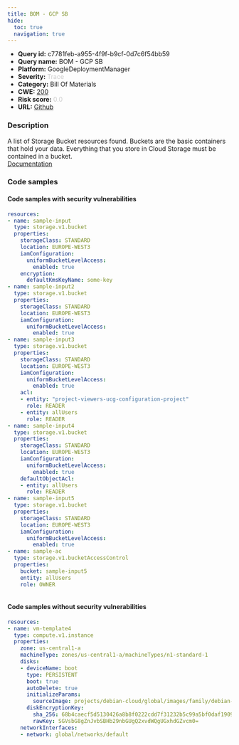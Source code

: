```yaml
---
title: BOM - GCP SB
hide:
  toc: true
  navigation: true
---
```


<style>
  .highlight .hll {
    background-color: #ff171742;
  }
  .md-content {
    max-width: 1100px;
    margin: 0 auto;
  }
</style>

-   **Query id:** c7781feb-a955-4f9f-b9cf-0d7c6f54bb59
-   **Query name:** BOM - GCP SB
-   **Platform:** GoogleDeploymentManager
-   **Severity:** <span style="color:#CCCCCC">Trace</span>
-   **Category:** Bill Of Materials
-   **CWE:** <a href="https://cwe.mitre.org/data/definitions/200.html" onclick="newWindowOpenerSafe(event, 'https://cwe.mitre.org/data/definitions/200.html')">200</a>
-   **Risk score:** <span style="color:#CCCCCC">0.0</span>
-   **URL:** [Github](https://github.com/Checkmarx/kics/tree/master/assets/queries/googleDeploymentManager/gcp_bom/sb)

### Description
A list of Storage Bucket resources found. Buckets are the basic containers that hold your data. Everything that you store in Cloud Storage must be contained in a bucket.<br>
[Documentation](https://kics.io)

### Code samples
#### Code samples with security vulnerabilities
```yaml title="Positive test num. 1 - yaml file" hl_lines="33 2 12 44 20"
resources:
- name: sample-input
  type: storage.v1.bucket
  properties:
    storageClass: STANDARD
    location: EUROPE-WEST3
    iamConfiguration:
      uniformBucketLevelAccess:
        enabled: true
    encryption:
      defaultKmsKeyName: some-key
- name: sample-input2
  type: storage.v1.bucket
  properties:
    storageClass: STANDARD
    location: EUROPE-WEST3
    iamConfiguration:
      uniformBucketLevelAccess:
        enabled: true
- name: sample-input3
  type: storage.v1.bucket
  properties:
    storageClass: STANDARD
    location: EUROPE-WEST3
    iamConfiguration:
      uniformBucketLevelAccess:
        enabled: true
    acl:
    - entity: "project-viewers-ucg-configuration-project"
      role: READER
    - entity: allUsers
      role: READER
- name: sample-input4
  type: storage.v1.bucket
  properties:
    storageClass: STANDARD
    location: EUROPE-WEST3
    iamConfiguration:
      uniformBucketLevelAccess:
        enabled: true
    defaultObjectAcl:
    - entity: allUsers
      role: READER
- name: sample-input5
  type: storage.v1.bucket
  properties:
    storageClass: STANDARD
    location: EUROPE-WEST3
    iamConfiguration:
      uniformBucketLevelAccess:
        enabled: true
- name: sample-ac
  type: storage.v1.bucketAccessControl
  properties:
    bucket: sample-input5
    entity: allUsers
    role: OWNER



```


#### Code samples without security vulnerabilities
```yaml title="Negative test num. 1 - yaml file"
resources:
- name: vm-template4
  type: compute.v1.instance
  properties:
    zone: us-central1-a
    machineType: zones/us-central1-a/machineTypes/n1-standard-1
    disks:
    - deviceName: boot
      type: PERSISTENT
      boot: true
      autoDelete: true
      initializeParams:
        sourceImage: projects/debian-cloud/global/images/family/debian-9
      diskEncryptionKey:
        sha_256: 68b4caecf5d5130426a8b8f0222cdd7f31232b5c99a5bf0daf19099e26e2ec29
        rawKey: SGVsbG8gZnJvbSBHb29nbGUgQ2xvdWQgUGxhdGZvcm0=
    networkInterfaces:
    - network: global/networks/default

```

